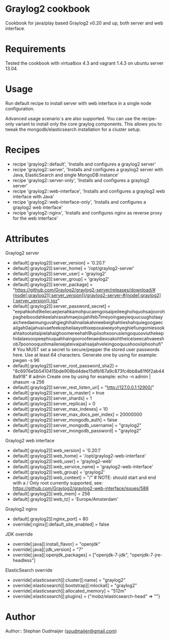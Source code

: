 # Graylog2 cookbook

Cookbook for java/play based Graylog2 v0.20 and up, both server and web interface.

# Requirements

Tested the cookbook with virtualbox 4.3 and vagrant 1.4.3 on ubuntu server 13.04.

# Usage

Run default recipe to install server with web interface in a single node configuration.

Advanced usage scenario`s are also supported. You can use the recipe-only variant to install only the core graylog components. This allows you to tweak the mongodb/elasticsearch installation for a cluster setup.

# Recipes

* recipe 'graylog2::default',             'Installs and configures a graylog2 server'
* recipe 'graylog2::server',              'Installs and configures a graylog2 server with Java, ElasticSearch and single MongoDB instance'
* recipe 'graylog2::server-only',         'Installs and configures a graylog2 server'
* recipe 'graylog2::web-interface',       'Installs and configures a graylog2 web interface with Java'
* recipe 'graylog2::web-interface-only',  'Installs and configures a graylog2 web interface'
* recipe 'graylog2::nginx',               'Installs and configures nginx as reverse proxy for the web interface'


# Attributes

Graylog2 server

* default[:graylog2][:server_version] = '0.20.1'
* default[:graylog2][:server_home] = '/opt/graylog2-server'
* default[:graylog2][:server_user] = 'graylog2'
* default[:graylog2][:server_group] = 'graylog2'
* default[:graylog2][:server_package] = "https://github.com/Graylog2/graylog2-server/releases/download/#{node[:graylog2][:server_version]}/graylog2-server-#{node[:graylog2][:server_version]}.tgz"
* default[:graylog2][:server_password_secret] = "eepahkohd9ieliecaejienahkamohpucaengoisaipeileeghohquohsaijoorohpagheiboodahkeelahraxahmaejoujahifeb7imeyoingaeyiequucuugholaayaicheedaemunguvahgieghihahnailakahmeebeighahtieshahquiegoogaecailgah0aijahvaivaefeekopheilaeyothixepoxaiwieyohyeghiefiungomiesookahtaitootaitaipielahaighoomereehahl9upiixohxoorusiengoquooviuthekephidalaesoopeephiuquahhaingooroofenaediexoakohtheiceiseecahvaeeshob7poonooquohmaileniejateivaipahsaijahveleingooquushooxiiphoohufi" # You MUST set a secret to secure/pepper the stored user passwords here. Use at least 64 characters. Generate one by using for example: pwgen -s 96
* default[:graylog2][:server_root_password_sha2] = "8c6976e5b5410415bde908bd4dee15dfb167a9c873fc4bb8a81f6f2ab448a918" # admin Create one by using for example: echo -n admin | shasum -a 256
* default[:graylog2][:server_rest_listen_uri] = "http://127.0.0.1:12900/"
* default[:graylog2][:server_is_master] = true
* default[:graylog2][:server_shards] = 1
* default[:graylog2][:server_replicas] = 0
* default[:graylog2][:server_max_indexes] = 10
* default[:graylog2][:server_max_docs_per_index] = 20000000
* default[:graylog2][:server_mongodb_auth] = false
* default[:graylog2][:server_mongodb_username] = "graylog2"
* default[:graylog2][:server_mongodb_password] = "graylog2"

Graylog2 web interface

* default[:graylog2][:web_version]        = '0.20.1'
* default[:graylog2][:web_home]           = '/opt/graylog2-web-interface'
* default[:graylog2][:web_user]           = 'graylog2-web'
* default[:graylog2][:web_service_name]   = 'graylog2-web-interface'
* default[:graylog2][:web_group]          = 'graylog2'
* default[:graylog2][:web_context]        = "/" # NOTE: should start and end with a / Only root currently supported, see: https://github.com/Graylog2/graylog2-web-interface/issues/588
* default[:graylog2][:web_mem]            = 256
* default[:graylog2][:web_tz]             = 'Europe/Amsterdam'

Graylog2 nginx

* default[:graylog2][:nginx_port] = 80
* override[:nginx][:default_site_enabled] = false

JDK override

* override[:java][:install_flavor] = "openjdk"
* override[:java][:jdk_version] = "7"
* override[:java][:openjdk_packages] = ["openjdk-7-jdk", "openjdk-7-jre-headless"]

ElasticSearch override

* override[:elasticsearch][:cluster][:name] = "graylog2"
* override[:elasticsearch][:bootstrap][:mlockall] = "graylog2"
* override[:elasticsearch][:allocated_memory] = "512m"
* override[:elasticsearch][:plugins] = {"mobz/elasticsearch-head" => ""}

# Author

Author:: Stephan Oudmaijer (soudmaijer@gmail.com)
